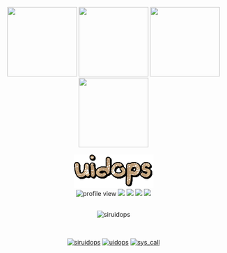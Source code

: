 <p align="center"> <img src="https://octodex.github.com/images/vinyltocat.png" height="160px" width="160px"> <img src="https://octodex.github.com/images/daftpunktocat-thomas.gif" height="160px" width="160px"> <img src="https://octodex.github.com/images/daftpunktocat-guy.gif" height="160px" width="160px"> <img src="https://octodex.github.com/images/Robotocat.png" height="160px" width="160px"></p>
<div align="center"> <img src="text.gif"><br/>
<img alt="profile view" src="https://komarev.com/ghpvc/?username=siruidops&style=flat&color=orange"> <img src="https://img.shields.io/badge/language-Python-purple"> <img src="https://img.shields.io/badge/language-Shell-purple"> <img src="https://img.shields.io/badge/language-C-purple"> <img src="https://img.shields.io/badge/os-archlinux-orange"> </div> <br/>

<p align="center"> <img src="https://github-readme-stats.vercel.app/api?username=siruidops&count_private=true&show_icons=true&theme=midnight-purple" alt="siruidops" /> </p><br/>

<p align="center"> 
  <a href="https://twitter.com/siruidops" target="blank"><img align="center" src=https://cdn.jsdelivr.net/npm/simple-icons@3.0.1/icons/twitter.svg alt="siruidops" height="25" width="25" /></a>
  <a href="https://www.instagram.com/uidops/" target="blank"><img align="center" src=https://cdn.jsdelivr.net/npm/simple-icons@3.0.1/icons/instagram.svg alt="uidops" height="25" width="25" /></a>
  <a href="https://t.me/sys_call" target="blank"><img align="center" src=https://cdn.jsdelivr.net/npm/simple-icons@3.0.1/icons/telegram.svg alt="sys_call" height="25" width="25" /></a>
</p>


